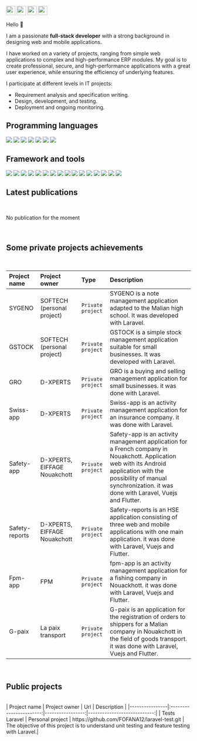 <p>

<a href="https://www.twitter.com/Fofbaky" target="_blank"><img src="https://img.shields.io/badge/twitter-%231DA1F2.svg?&style=for-the-badge&logo=twitter&logoColor=white" height=25></a> <a href="https://www.linkedin.com/in/fofana-bakary" target="_blank"><img src="https://img.shields.io/badge/linkedin-%230077B5.svg?&style=for-the-badge&logo=linkedin&logoColor=white" height=25></a> <a href="https://medium.com/@fofbaky" target="_blank"><img src="https://img.shields.io/badge/medium-%2312100E.svg?&style=for-the-badge&logo=medium&logoColor=white" height=25></a> <a href="https://dev.to/fofana12" target="_blank"><img src="https://img.shields.io/badge/DEV.TO-%230A0A0A.svg?&style=for-the-badge&logo=dev-dot-to&logoColor=white" height=25></a></p>

Hello 👋

I am a passionate **full-stack developer** with a strong background in designing web and mobile applications.

I have worked on a variety of projects, ranging from simple web applications to complex and high-performance ERP modules. My goal is to create professional, secure, and high-performance applications with a great user experience, while ensuring the efficiency of underlying features.

I participate at different levels in IT projects:

- Requirement analysis and specification writing.
- Design, development, and testing.
- Deployment and ongoing monitoring.

## Programming languages

![](https://img.shields.io/badge/HTML5-E34F26?style=for-the-badge&logo=html5&logoColor=white)
![](https://img.shields.io/badge/CSS3-1572B6?style=for-the-badge&logo=css3&logoColor=white)
![](https://img.shields.io/badge/SQL-Database?style=for-the-badge&logo=SQL-Database&logoColor=white)
![](https://img.shields.io/badge/JavaScript-323330?style=for-the-badge&logo=javascript&logoColor=F7DF1E)
![](https://img.shields.io/badge/PHP-777BB4?style=for-the-badge&logo=php&logoColor=white)
![](https://img.shields.io/badge/Dart-0175C2?style=for-the-badge&logo=dart&logoColor=white)
![](https://img.shields.io/badge/Python-14354C?style=for-the-badge&logo=python&logoColor=white)

## Framework and tools

![](https://img.shields.io/badge/Markdown-000000?style=for-the-badge&logo=markdown&logoColor=white)
![](https://img.shields.io/badge/Express.js-404D59?style=for-the-badge)
![](https://img.shields.io/badge/Vue.js-35495E?style=for-the-badge&logo=vue.js&logoColor=4FC08D)
![](https://img.shields.io/badge/Bootstrap-563D7C?style=for-the-badge&logo=bootstrap&logoColor=white)
![](https://img.shields.io/badge/jQuery-0769AD?style=for-the-badge&logo=jquery&logoColor=white)
![](https://img.shields.io/badge/Django-092E20?style=for-the-badge&logo=django&logoColor=white)
![](https://img.shields.io/badge/Laravel-FF2D20?style=for-the-badge&logo=laravel&logoColor=white)
![](https://img.shields.io/badge/Flask-000000?style=for-the-badge&logo=flask&logoColor=white)
![](https://img.shields.io/badge/Flutter-02569B?style=for-the-badge&logo=flutter&logoColor=white)
![](https://img.shields.io/badge/MySQL-00000F?style=for-the-badge&logo=mysql&logoColor=white)
![](https://img.shields.io/badge/PostgreSQL-316192?style=for-the-badge&logo=postgresql&logoColor=white)
![](https://img.shields.io/badge/SQLite-07405E?style=for-the-badge&logo=sqlite&logoColor=white)
![](https://img.shields.io/badge/Netlify-00C7B7?style=for-the-badge&logo=netlify&logoColor=white)
![](https://img.shields.io/badge/Heroku-430098?style=for-the-badge&logo=heroku&logoColor=white)
![](https://img.shields.io/badge/Amazon_AWS-232F3E?style=for-the-badge&logo=amazon-aws&logoColor=white)
![](https://img.shields.io/badge/Git-333333?&style=for-the-badge&logo=git&logoColor=red)

## Latest publications

<br>

No publication for the moment

<br>

## Some private projects achievements

<br>

| Project name   | Project owner                | Type               | Description                                                                                                                                                                                                                    |
| :------------- | :--------------------------- | :----------------- | :----------------------------------------------------------------------------------------------------------------------------------------------------------------------------------------------------------------------------- |
| SYGENO         | SOFTECH (personal project)   | `Private project ` | SYGENO is a note management application adapted to the Malian high school. It was developed with Laravel.                                                                                                                      |
| GSTOCK         | SOFTECH (personal project)   | `Private project ` | GSTOCK is a simple stock management application suitable for small businesses. It was developed with Laravel.                                                                                                                  |
| GRO            | D-XPERTS                     | `Private project ` | GRO is a buying and selling management application for small businesses. it was done with Laravel.                                                                                                                             |
| Swiss-app      | D-XPERTS                     | `Private project ` | Swiss-app is an activity management application for an insurance company. it was done with Laravel.                                                                                                                            |
| Safety-app     | D-XPERTS, EIFFAGE Nouakchott | `Private project ` | Safety-app is an activity management application for a French company in Nouakchott. Application web with its Android application with the possibility of manual synchronization. it was done with Laravel, Vuejs and Flutter. |
| Safety-reports | D-XPERTS, EIFFAGE Nouakchott | `Private project ` | Safety-reports is an HSE application consisting of three web and mobile applications with one main application. it was done with Laravel, Vuejs and Flutter.                                                                   |
| Fpm-app        | FPM                          | `Private project ` | fpm-app is an activity management application for a fishing company in Nouackhott. it was done with Laravel, Vuejs and Flutter.                                                                                                |
| G-paix         | La paix transport            | `Private project ` | G-paix is an application for the registration of orders to shippers for a Malian company in Nouakchott in the field of goods transport. it was done with Laravel, Vuejs and Flutter.                                           |

<br>

## Public projects

<br/>
| Project name   |      Project owner      |        Url       |           Description       |   
|----------------|:-----------------------:|-----------------:|----------------------------:|
| Tests Laravel  |  Personal project       | https://github.com/FOFANA12/laravel-test.git | The objective of this project is to understand unit testing and feature testing with Laravel.|
<br/>
